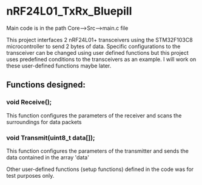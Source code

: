 # nRF24L01_TxRx_Bluepill

Main code is in the path Core-->Src-->main.c file
 
This project interfaces 2 nRF24L01+ transceivers using the STM32F103C8 microcontroller to send 2 bytes of data. Specific configurations to the transceiver can be changed using user defined functions but this project uses predefined conditions to the transceivers as an example. I will work on these user-defined functions maybe later.

## Functions designed:
### void Receive();
This function configures the parameters of the receiver and scans the surroundings for data packets
### void Transmit(uint8_t data[]);
This function configures the parameters of the transmitter and sends the data contained in the array 'data'

Other user-defined functions (setup functions) defined in the code was for test purposes only.

